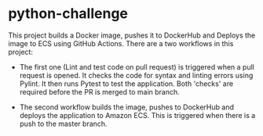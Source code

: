 # python-challenge

This project builds a Docker image, pushes it to DockerHub and Deploys the image to ECS using GitHub Actions. There are a two workflows in this project:

- The first one (Lint and test code on pull request) is triggered when a pull request is opened. It checks the code for syntax and linting errors using Pylint. It then runs Pytest to test the application. Both 'checks' are required before the PR is merged to main branch.

- The second workflow builds the image, pushes to DockerHub and deploys the application to Amazon ECS. This is triggered when there is a push to the master branch. 
